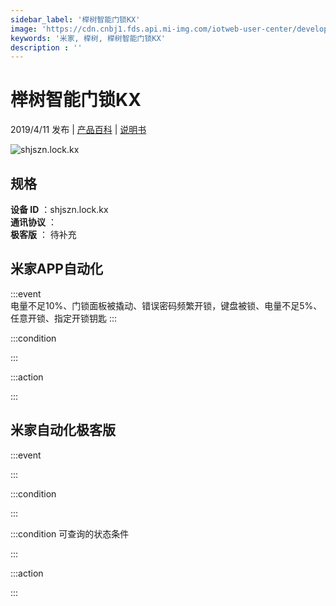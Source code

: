 ```yaml
---
sidebar_label: '榉树智能门锁KX'
image: 'https://cdn.cnbj1.fds.api.mi-img.com/iotweb-user-center/developer_1679070103937HrVs8sed.png?GalaxyAccessKeyId=AKVGLQWBOVIRQ3XLEW&Expires=9223372036854775807&Signature=j9TMsIXe1smvnjqXHTcfJ2sEq2Q='
keywords: '米家, 榉树, 榉树智能门锁KX'
description : ''
---
```

# 榉树智能门锁KX

2019/4/11 发布 | [产品百科](https://home.mi.com/webapp/content/baike/product/index.html?model=shjszn.lock.kx/) | [说明书](https://home.mi.com/views/introduction.html?model=shjszn.lock.kx&region=cn)

![shjszn.lock.kx](https://cdn.cnbj1.fds.api.mi-img.com/iotweb-user-center/developer_1679070103937HrVs8sed.png?GalaxyAccessKeyId=AKVGLQWBOVIRQ3XLEW&Expires=9223372036854775807&Signature=j9TMsIXe1smvnjqXHTcfJ2sEq2Q=)

## 规格  
> 
**设备 ID** ：shjszn.lock.kx  
**通讯协议** ：  
**极客版**  ： 待补充 


## 米家APP自动化  

:::event  
电量不足10%、门锁面板被撬动、错误密码频繁开锁，键盘被锁、电量不足5%、任意开锁、指定开锁钥匙
:::

:::condition  

:::

:::action   

:::

## 米家自动化极客版  

:::event  

:::

:::condition  

:::

:::condition 可查询的状态条件  

:::

:::action  

:::

        
